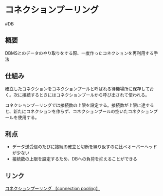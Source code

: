 # コネクションプーリング

#DB

## 概要

DBMSとのデータのやり取りをする際、一度作ったコネクションを再利用する手法

## 仕組み

確立したコネクションをコネクションプールと呼ばれる待機場所に保存しておく。次に接続するときにはコネクションプールから呼び出されて使われる。

コネクションプーリングでは接続数の上限を設定する。接続数が上限に達すると、新たにコネクションを作らず、コネクションプールの空いたコネクションプールを使用する。

## 利点

* データ送受信のたびに接続の確立と切断を繰り返すのに比べオーバーヘッドが少ない
* 接続数の上限を設定するため、DBへの負荷を抑えることができる

## リンク


[コネクションプーリング 【connection pooling】](https://e-words.jp/w/%E3%82%B3%E3%83%8D%E3%82%AF%E3%82%B7%E3%83%A7%E3%83%B3%E3%83%97%E3%83%BC%E3%83%AA%E3%83%B3%E3%82%B0.html)
